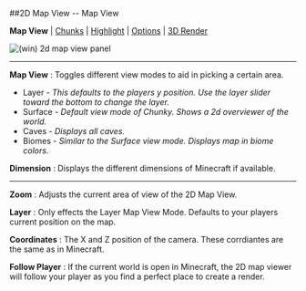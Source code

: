 ##2D Map View -- Map View

**Map View** | [Chunks][1] | [Highlight][2] | [Options][3] | [3D Render][4]

[0]:2d_map_view_map-view.html
[1]:2d_map_view_chunks.html
[2]:2d_map_view_highlight.html
[3]:2d_map_view_options.html
[4]:2d_map_view_3d-render.html

![(win) 2d map view panel](2d_map_view_map-view.png)  

----  

**Map View**
:   Toggles different view modes to aid in picking a certain area.  

* Layer - *This defaults to the players y position.  Use the layer slider toward the bottom to change the layer.*  
* Surface - *Default view mode of Chunky.  Shows a 2d overviewer of the world.*  
* Caves - *Displays all caves.*  
* Biomes - *Similar to the Surface view mode.  Displays map in biome colors.*  

**Dimension**
:   Displays the different dimensions of Minecraft if available.  

----  

**Zoom**
:   Adjusts the current area of view of the 2D Map View.

**Layer**
:   Only effects the Layer Map View Mode.  Defaults to your players current position on the map.

**Coordinates**
:   The X and Z position of the camera.  These corrdiantes are the same as in Minecraft.  

**Follow Player**
:   If the current world is open in Minecraft, the 2D map viewer will follow your player as you find a perfect place to create a render.